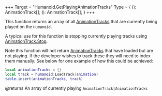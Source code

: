 +++
Target = "Humanoid.GetPlayingAnimationTracks"
Type = { (): AnimationTrack[]; (): AnimationTrack[]; }
+++

This function returns an array of all [AnimationTracks](https://developer.roblox.com/api-reference/class/AnimationTrack) that are currently being played on the `Humanoid`.A typical use for this function is stopping currently playing tracks using [AnimationTrack.Stop](https://developer.roblox.com/api-reference/function/AnimationTrack/Stop).Note this function will not return [AnimationTracks](https://developer.roblox.com/api-reference/class/AnimationTrack) that have loaded but are not playing. If the developer wishes to track these they will need to index them manually. See below for one example of how this could be achieved:```lualocal animationTracks = {}local track = humanoid:LoadTrack(animation)table.insert(animationTracks, track)```@returns An array of currently playing `AnimationTrack|AnimationTracks`